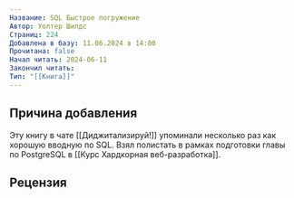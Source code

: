 ```yaml
---
Название: SQL Быстрое погружение
Автор: Уолтер Шилдс
Страниц: 224
Добавлена в базу: 11.06.2024 в 14:00
Прочитана: false
Начал читать: 2024-06-11
Закончил читать: 
Тип: "[[Книга]]"
---
```

## Причина добавления

Эту книгу в чате [[Диджитализируй!]] упоминали несколько раз как хорошую вводную по SQL. Взял полистать в рамках подготовки главы по PostgreSQL в [[Курс Хардкорная веб-разработка]].

## Рецензия
